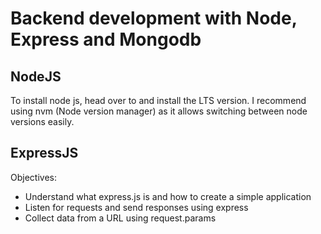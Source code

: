 # Backend development with Node, Express and Mongodb
## NodeJS
To install node js, head over to <website> and install the LTS version.
I recommend using nvm (Node version manager) as it allows switching between node versions easily.

## ExpressJS
Objectives:
- Understand what express.js is and how to create a simple application
- Listen for requests and send responses using express
- Collect data from a URL using request.params
